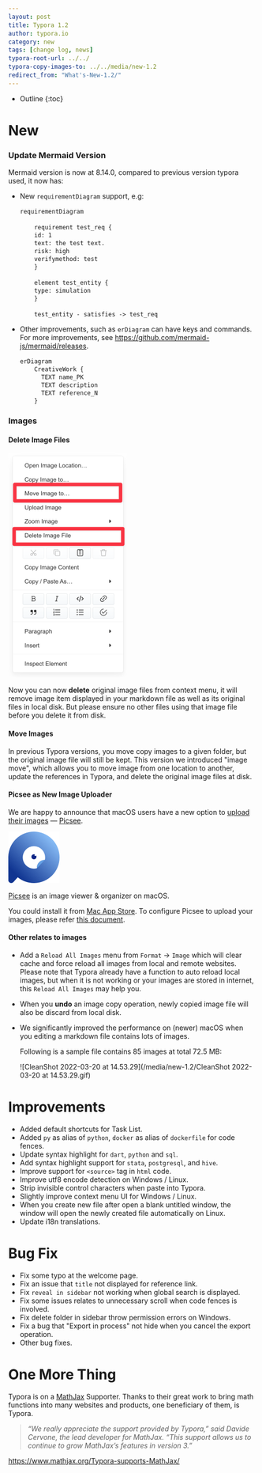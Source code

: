 ```yaml
---
layout: post
title: Typora 1.2
author: typora.io
category: new
tags: [change log, news]
typora-root-url: ../../
typora-copy-images-to: ../../media/new-1.2
redirect_from: "What's-New-1.2/"
---
```


* Outline
{:toc}
# New

### Update Mermaid Version

Mermaid version is now at 8.14.0, compared to previous version typora used, it now has:

- New `requirementDiagram` support, e.g:

  ```mermaid
  requirementDiagram
  
      requirement test_req {
      id: 1
      text: the test text.
      risk: high
      verifymethod: test
      }
  
      element test_entity {
      type: simulation
      }
  
      test_entity - satisfies -> test_req
  ```

  

- Other improvements, such as `erDiagram` can have keys and commands. For more improvements, see <https://github.com/mermaid-js/mermaid/releases>.

  ```mermaid
  erDiagram
      CreativeWork {
        TEXT name_PK
        TEXT description
        TEXT reference_N
      }
  ```

### Images

#### Delete Image Files

<img src="/media/new-1.2/CleanShot 2022-03-19 at 20.01.00@2x.png" alt="CleanShot 2022-03-19 at 20.01.00@2x" style="zoom:50%;" />

Now you can now **delete** original image files from context menu, it will remove image item displayed in your markdown file as well as its original files in local disk. But please ensure no other files using that image file before you delete it from disk.

#### Move Images

In previous Typora versions, you move copy images to a given folder, but the original image file will still be kept. This version we introduced "image move", which allows you to move image from one location to another, update the references in Typora, and delete the original image files at disk.

#### Picsee as New Image Uploader

We are happy to announce that macOS users have a new option to [upload their images](/Upload-Image/) — [Picsee](https://enpicsee.chitaner.com/).

![logo](/media/new-1.2/picsee.png)

[Picsee](https://enpicsee.chitaner.com/) is an image viewer & organizer on macOS.

You could install it from [Mac App Store](https://apps.apple.com/app/id1454805783). To configure Picsee to upload your images, please refer [this document](https://enpicsee.chitaner.com/blog/Typora_imageCloud_config.html).

#### Other relates to images

- Add a `Reload All Images` menu from `Format` → `Image` which will clear cache and force reload all images from local and remote websites. Please note that Typora already have a function to auto reload local images, but when it is not working or your images are stored in internet, this `Reload All Images` may help you.

- When you **undo** an image copy operation, newly copied image file will also be discard from local disk.

- We significantly improved the performance on (newer) macOS when you editing a markdown file contains lots of images. 

  Following is a sample file contains 85 images at total 72.5 MB:

  ![CleanShot 2022-03-20 at 14.53.29](/media/new-1.2/CleanShot 2022-03-20 at 14.53.29.gif)

# Improvements

- Added default shortcuts for Task List.
- Added `py` as alias of `python`, `docker` as alias of `dockerfile` for code fences.
- Update syntax highlight for `dart`, `python` and `sql`.
- Add syntax highlight support for `stata`, `postgresql`, and `hive`.
- Improve support for `<source>` tag in `html` code.
- Improve utf8 encode detection on Windows / Linux.
- Strip invisible control characters when paste into Typora. 
- Slightly improve context menu UI for Windows / Linux.
- When you create new file after open a blank untitled window, the window will open the newly created file automatically on Linux.
-  Update i18n translations.

# Bug Fix

- Fix some typo at the welcome page.
- Fix an issue that `title` not displayed for reference link.
- Fix `reveal in sidebar` not working when global search is displayed.
- Fix some issues relates to unnecessary scroll when code fences is involved.
- Fix delete folder in sidebar throw permission errors on Windows.
- Fix a bug that "Export in process" not hide when you cancel the export operation.
- Other bug fixes.

# One More Thing

Typora is on a [MathJax](https://www.mathjax.org/) Supporter. Thanks to their great work to bring math functions into many websites and products, one beneficiary of them, is Typora.

> *“We really appreciate the support provided by Typora,” said Davide Cervone, the lead developer for MathJax. “This support allows us to continue to grow MathJax’s features in version 3.”*

<https://www.mathjax.org/Typora-supports-MathJax/>

